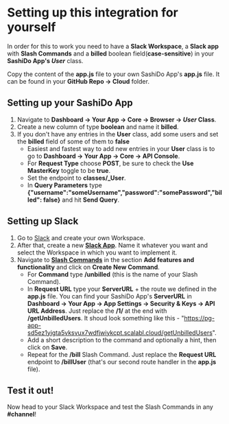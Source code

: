 
# Setting up this integration for yourself #

In order for this to work you need to have a **Slack Workspace**, a **Slack app** with **Slash Commands** and a **billed** boolean field(**case-sensitive**) in your **SashiDo App's _User_** class.

Copy the content of the **app.js** file to your own SashiDo App's **app.js** file. It can be found in your **GitHub Repo -> Cloud** folder.

## Setting up your SashiDo App ##

1. Navigate to **Dashboard -> Your App -> Core -> Browser -> _User_ Class**.
1. Create a new column of type **boolean** and name it **billed**.
1. If you don't have any entries in the **User** class, add some users and set the **billed** field of some of them to **false**
     * Easiest and fastest way to add new entries in your **User** class is to go to **Dashboard -> Your App -> Core -> API Console**.
     * For **Request Type** choose **POST**, be sure to check the **Use MasterKey** toggle to be **true**.
     * Set the endpoint to **classes/\_User**.
     * In **Query Parameters** type **{"username":"someUsername","password":"somePassword","billed": false}** and hit **Send Query**.

## Setting up Slack ##

1. Go to [Slack](https://slack.com/create#email) and create your own Workspace.
1. After that, create a new [**Slack App**](https://api.slack.com/apps?new_app=1). Name it whatever you want and select the Workspace in which you want to implement it.
1. Navigate to [**Slash Commands**](https://api.slack.com/apps/ABQ3T3QFP/slash-commands?) in the section **Add features and functionality** and click on **Create New Command**.
     * For **Command** type **/unbilled** (this is the name of your Slash Command).
     * In **Request URL** type your **ServerURL** + the route we defined in the **app.js** file. You can find your SashiDo App's **ServerURL** in **Dashboard -> Your App -> App Settings -> Security & Keys -> API URL Address**. Just replace the **/1/** at the end with **/getUnbilledUsers**. It shoud look something like this - "https://pg-app-sd5ez1yjgta5vksvux7wdfjwiykcpt.scalabl.cloud/getUnbilledUsers".
     * Add a short description to the command and optionally a hint, then click on **Save**.
     * Repeat for the **/bill** Slash Command. Just replace the **Request URL** endpoint to **/billUser** (that's our second route handler in the **app.js** file).

## Test it out! ##

Now head to your Slack Workspace and test the Slash Commands in any **#channel**!
     

